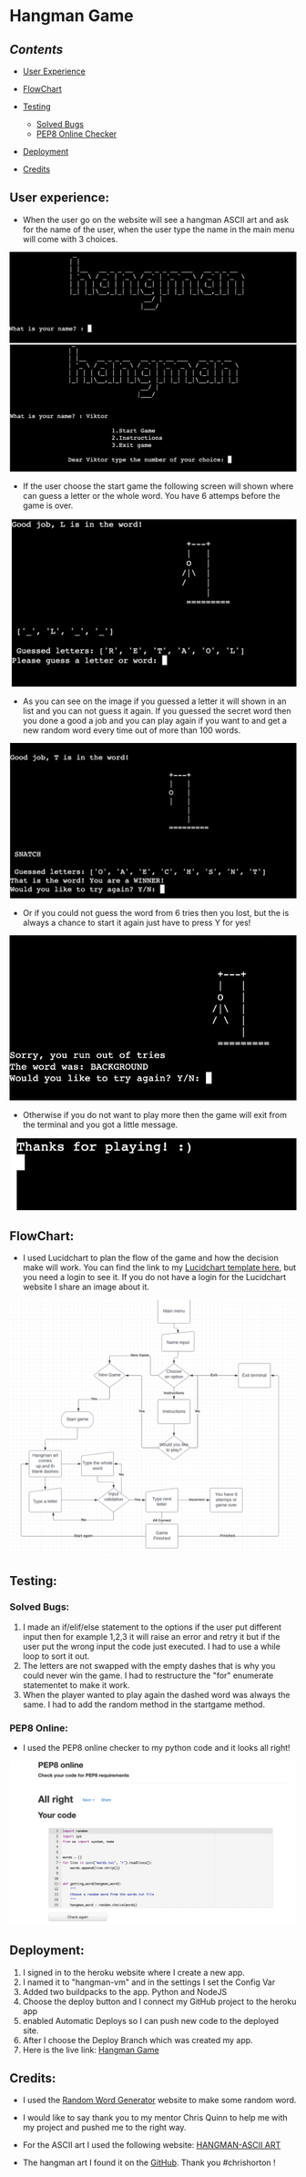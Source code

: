 # Hangman Game

## _**Contents**_

* [User Experience](#user-experience)

* [FlowChart](#flowchart)

* [Testing](#testing)
    * [Solved Bugs](#solved-bugs)
    * [PEP8 Online Checker](#pep8-online)

* [Deployment](#deployment)

* [Credits](#credits)

## User experience:
- When the user go on the website will see a hangman ASCII art and ask for the name of the user, when the user type the name in the main menu will come with 3 choices.


![Input name](./assets/images/input-name.png)
![Main screen](./assets/images/main-screen.png)



- If the user choose the start game the following screen will shown where can guess a letter or the whole word. You have 6 attemps before the game is over.


![Game starting](./assets/images/gameplay.png)


- As you can see on the image if you guessed a letter it will shown in an list and you can not guess it again. If you guessed the secret word then you done a good a job and you can play again if you want to and get a new random word every time out of more than 100 words.


![Winnder](./assets/images/winner.png)


- Or if you could not guess the word from 6 tries then you lost, but the is always a chance to start it again just have to press Y for yes! 


![Failed](./assets/images/failed.png)


- Otherwise if you do not want to play more then the game will exit from the terminal and you got a little message.


![Exit](./assets/images/exit.png)

## FlowChart:

- I used Lucidchart to plan the flow of the game and how the decision make will work. You can find the link to my [Lucidchart template here](https://lucid.app/lucidchart/12c7a1ba-c80f-4678-991f-04c46a79653e/edit?viewport_loc=-181%2C19%2C3072%2C1441%2C0_0&invitationId=inv_4ee5baff-20f1-49aa-b5e0-bdd4b511fcf3#), but you need a login to see it. If you do not have a login for the Lucidchart website I share an image about it.

![FlowChart](./assets/images/flowchart.png)

## Testing:

### Solved Bugs:
1. I made an if/elif/else statement to the options if the user put different input then for example 1,2,3 it will raise an error and retry it but if the user put the wrong input the code just executed. I had to use a while loop to sort it out.
2. The letters are not swapped with the empty dashes that is why you could never win the game. I had to restructure the "for" enumerate statementet to make it work.
3. When the player wanted to play again the dashed word was always the same. I had to add the random method in the startgame method.

### PEP8 Online:

- I used the PEP8 online checker to my python code and it looks all right!

![PEP8 Online](./assets/images/pep8.png)

## Deployment:
1. I signed in to the heroku website where I create a new app.
2. I named it to "hangman-vm" and in the settings I set the Config Var
3. Added two buildpacks to the app. Python and NodeJS
4. Choose the deploy button and I connect my GitHub project to the heroku app
5. enabled Automatic Deploys so I can push new code to the deployed site.
6. After I choose the Deploy Branch which was created my app.
7. Here is the live link: [Hangman Game](https://hangman-vm.herokuapp.com/)

## Credits:

 - I used the [Random Word Generator](https://randomwordgenerator.com/) website to make some random word.

 - I would like to say thank you to my mentor Chris Quinn to help me with my project and pushed me to the right way.

 -  For the ASCII art I used the following website: [HANGMAN-ASCII ART](https://ascii.co.uk/art/hangman)

 - The hangman art I found it on the [GitHub](https://gist.github.com/chrishorton/8510732aa9a80a03c829b09f12e20d9c). Thank you #chrishorton !
